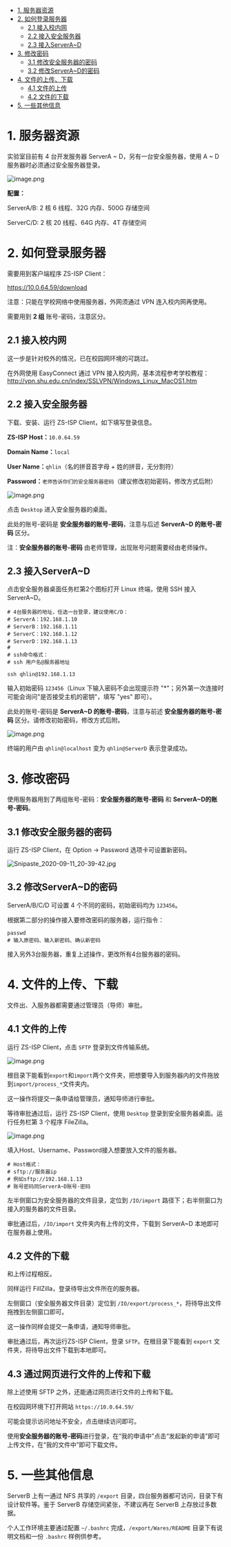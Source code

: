 
<!-- @import "[TOC]" {cmd="toc" depthFrom=1 depthTo=6 orderedList=false} -->

<!-- code_chunk_output -->

- [1. 服务器资源](#1-服务器资源)
- [2. 如何登录服务器](#2-如何登录服务器)
  - [2.1 接入校内网](#21-接入校内网)
  - [2.2 接入安全服务器](#22-接入安全服务器)
  - [2.3 接入ServerA~D](#23-接入servera~d)
- [3. 修改密码](#3-修改密码)
  - [3.1 修改安全服务器的密码](#31-修改安全服务器的密码)
  - [3.2 修改ServerA~D的密码](#32-修改servera~d的密码)
- [4. 文件的上传、下载](#4-文件的上传-下载)
  - [4.1 文件的上传](#41-文件的上传)
  - [4.2 文件的下载](#42-文件的下载)
- [5. 一些其他信息](#5-一些其他信息)

<!-- /code_chunk_output -->


# 1. 服务器资源

实验室目前有 4 台开发服务器 ServerA ~ D，另有一台安全服务器，使用 A ~ D 服务器时必须通过安全服务器登录。

![image.png](https://i.loli.net/2020/09/11/hw59BIJTVd3i6lN.png)

**配置：**

ServerA/B: 2 核 6 线程、32G 内存、500G 存储空间

ServerC/D: 2 核 20 线程、64G 内存、4T 存储空间



# 2. 如何登录服务器 

需要用到客户端程序 ZS-ISP Client：

https://10.0.64.59/download


注意：只能在学校网络中使用服务器，外网须通过 VPN 连入校内网再使用。

需要用到 **2 组** 账号-密码，注意区分。

## 2.1 接入校内网

这一步是针对校外的情况，已在校园网环境的可跳过。

在外网使用 EasyConnect 通过 VPN 接入校内网，基本流程参考学校教程：http://vpn.shu.edu.cn/index/SSLVPN/Windows_Linux_MacOS1.htm


## 2.2 接入安全服务器

下载、安装、运行 ZS-ISP Client，如下填写登录信息。

**ZS-ISP Host：**`10.0.64.59`

**Domain Name：**`local`

**User Name：**`qhlin`（名的拼音首字母 + 姓的拼音，无分割符）

**Password：**`老师告诉你们的安全服务器密码`（建议修改初始密码，修改方式后附）

![image.png](https://i.loli.net/2020/09/11/smnFxibJUpL9Akd.png)

点击 `Desktop` 进入安全服务器的桌面。

此处的账号-密码是 **安全服务器的账号-密码**，注意与后述 **ServerA~D 的账号-密码** 区分。

注：**安全服务器的账号-密码** 由老师管理，出现账号问题需要经由老师操作。

## 2.3 接入ServerA~D

点击安全服务器桌面任务栏第2个图标打开 Linux 终端，使用 SSH 接入 ServerA~D。

```shell
# 4台服务器的地址，任选一台登录，建议使用C/D：
# ServerA：192.168.1.10
# ServerB：192.168.1.11
# ServerC：192.168.1.12
# ServerD：192.168.1.13
#
# ssh命令格式：
# ssh 用户名@服务器地址

ssh qhlin@192.168.1.13
```

输入初始密码 `123456`（Linux 下输入密码不会出现提示符 "*"；另外第一次连接时可能会询问"是否接受主机的密钥"，填写 "yes" 即可）。

此处的账号-密码是 **ServerA~D 的账号-密码**，注意与前述 **安全服务器的账号-密码** 区分。请修改初始密码，修改方式后附。

![image.png](https://i.loli.net/2020/09/11/eAdYanXxcv1I7UO.png)

终端的用户由 `qhlin@localhost` 变为 `qhlin@ServerD` 表示登录成功。



# 3. 修改密码

使用服务器用到了两组账号-密码：**安全服务器的账号-密码** 和 **ServerA~D的账号-密码**。

## 3.1 修改安全服务器的密码

运行 ZS-ISP Client，在 Option → Password 选项卡可设置新密码。

![Snipaste_2020-09-11_20-39-42.jpg](https://i.loli.net/2020/09/11/pJFXwyQuaAPE6qW.jpg)

## 3.2 修改ServerA~D的密码

ServerA/B/C/D 可设置 4 个不同的密码，初始密码均为 `123456`。

根据第二部分的操作接入要修改密码的服务器，运行指令：

```
passwd
# 输入原密码、输入新密码、确认新密码
```

接入另外3台服务器，重复上述操作，更改所有4台服务器的密码。



# 4. 文件的上传、下载

文件出、入服务器都需要通过管理员（导师）审批。

## 4.1 文件的上传

运行 ZS-ISP Client，点击 `SFTP` 登录到文件传输系统。

![image.png](https://i.loli.net/2020/09/11/Cg4OxGi1bLKm38u.png)

根目录下能看到`export`和`import`两个文件夹，把想要导入到服务器内的文件拖放到`import/process_*`文件夹内。

这一操作将提交一条申请给管理员，通知导师进行审批。

等待审批通过后，运行 ZS-ISP Client，使用 `Desktop` 登录到安全服务器桌面。运行任务栏第 3 个程序 FileZilla。

![image.png](https://i.loli.net/2020/09/11/3lTUNXpYMjQoyrS.png)

填入Host、Username、Password接入想要放入文件的服务器。

```
# Host格式：
# sftp://服务器ip
# 例如sftp://192.168.1.13
# 账号密码同ServerA~D账号-密码
```

左半侧窗口为安全服务器的文件目录，定位到 `/IO/import` 路径下；右半侧窗口为接入的服务器的文件目录。

审批通过后，`/IO/import` 文件夹内有上传的文件，下载到 ServerA~D 本地即可在服务器上使用。

## 4.2 文件的下载

和上传过程相反。

同样运行 FillZilla，登录待导出文件所在的服务器。

左侧窗口（安全服务器文件目录）定位到 `/IO/export/process_*`，将待导出文件拖拽到左侧窗口即可。

这一操作同样会提交一条申请，通知导师审批。

审批通过后，再次运行ZS-ISP Client，登录 `SFTP`。在根目录下能看到 `export` 文件夹，将待导出文件下载到本地即可。

## 4.3 通过网页进行文件的上传和下载

除上述使用 SFTP 之外，还能通过网页进行文件的上传和下载。

在校园网环境下打开网站 `https://10.0.64.59/`

可能会提示访问地址不安全，点击继续访问即可。

使用**安全服务器的账号-密码**进行登录，在“我的申请中”点击“发起新的申请”即可上传文件，在“我的文件中”即可下载文件。


# 5. 一些其他信息

ServerB 上有一通过 NFS 共享的 `/export` 目录，四台服务器都可访问，目录下有设计软件等。鉴于 ServerB 存储空间紧张，不建议再在 ServerB 上存放过多数据。

个人工作环境主要通过配置 `~/.bashrc` 完成，`/export/Wares/README` 目录下有说明文档和一份 `.bashrc` 样例供参考。